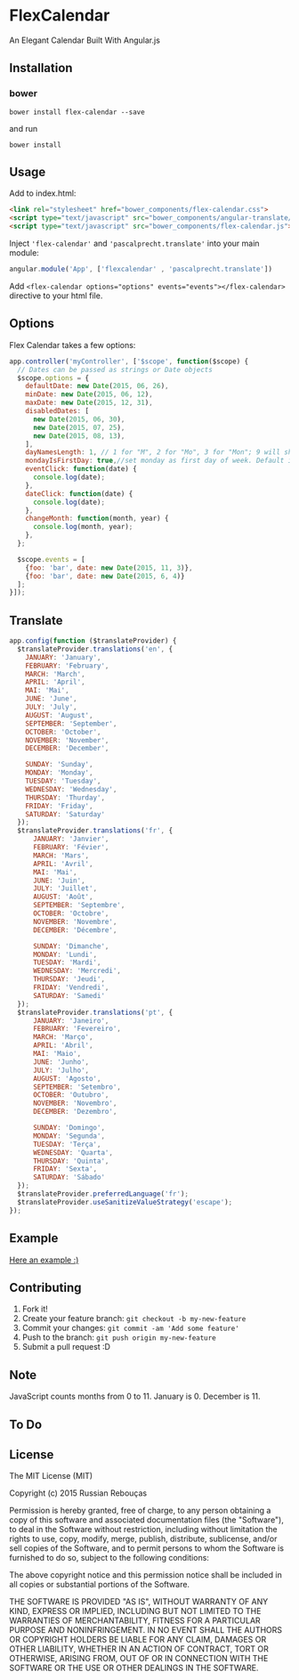 # FlexCalendar

An Elegant Calendar Built With Angular.js

## Installation

### bower

```shell
bower install flex-calendar --save
```
and run
```shell
bower install
```
## Usage

Add to index.html:

```html
<link rel="stylesheet" href="bower_components/flex-calendar.css">
<script type="text/javascript" src="bower_components/angular-translate/angular-translate.min.js.js"></script>
<script type="text/javascript" src="bower_components/flex-calendar.js"></script>
```

Inject ``'flex-calendar'`` and ``'pascalprecht.translate'`` into your main module:

```javascript
angular.module('App', ['flexcalendar' , 'pascalprecht.translate'])
```

Add ``<flex-calendar options="options" events="events"></flex-calendar>`` directive to your html file.

## Options

Flex Calendar takes a few options:

```javascript
app.controller('myController', ['$scope', function($scope) {
  // Dates can be passed as strings or Date objects
  $scope.options = {
    defaultDate: new Date(2015, 06, 26),
    minDate: new Date(2015, 06, 12),
    maxDate: new Date(2015, 12, 31),
    disabledDates: [
      new Date(2015, 06, 30),
      new Date(2015, 07, 25),
      new Date(2015, 08, 13),
    ],
    dayNamesLength: 1, // 1 for "M", 2 for "Mo", 3 for "Mon"; 9 will show full day names. Default is 1.
    mondayIsFirstDay: true,//set monday as first day of week. Default is false
    eventClick: function(date) {
      console.log(date);
    },
    dateClick: function(date) {
      console.log(date);
    },
    changeMonth: function(month, year) {
      console.log(month, year);
    },
  };

  $scope.events = [
    {foo: 'bar', date: new Date(2015, 11, 3)},
    {foo: 'bar', date: new Date(2015, 6, 4)}
  ];
}]);
```

## Translate
```javascript
app.config(function ($translateProvider) {
  $translateProvider.translations('en', {
    JANUARY: 'January',
    FEBRUARY: 'February',
    MARCH: 'March',
    APRIL: 'April',
    MAI: 'Mai',
    JUNE: 'June',
    JULY: 'July',
    AUGUST: 'August',
    SEPTEMBER: 'September',
    OCTOBER: 'October',
    NOVEMBER: 'November',
    DECEMBER: 'December',

    SUNDAY: 'Sunday',
    MONDAY: 'Monday',
    TUESDAY: 'Tuesday',
    WEDNESDAY: 'Wednesday',
    THURSDAY: 'Thurday',
    FRIDAY: 'Friday',
    SATURDAY: 'Saturday'
  });
  $translateProvider.translations('fr', {
      JANUARY: 'Janvier',
      FEBRUARY: 'Févier',
      MARCH: 'Mars',
      APRIL: 'Avril',
      MAI: 'Mai',
      JUNE: 'Juin',
      JULY: 'Juillet',
      AUGUST: 'Août',
      SEPTEMBER: 'Septembre',
      OCTOBER: 'Octobre',
      NOVEMBER: 'Novembre',
      DECEMBER: 'Décembre',

      SUNDAY: 'Dimanche',
      MONDAY: 'Lundi',
      TUESDAY: 'Mardi',
      WEDNESDAY: 'Mercredi',
      THURSDAY: 'Jeudi',
      FRIDAY: 'Vendredi',
      SATURDAY: 'Samedi'
  });
  $translateProvider.translations('pt', {
      JANUARY: 'Janeiro',
      FEBRUARY: 'Fevereiro',
      MARCH: 'Março',
      APRIL: 'Abril',
      MAI: 'Maio',
      JUNE: 'Junho',
      JULY: 'Julho',
      AUGUST: 'Agosto',
      SEPTEMBER: 'Setembro',
      OCTOBER: 'Outubro',
      NOVEMBER: 'Novembro',
      DECEMBER: 'Dezembro',

      SUNDAY: 'Domingo',
      MONDAY: 'Segunda',
      TUESDAY: 'Terça',
      WEDNESDAY: 'Quarta',
      THURSDAY: 'Quinta',
      FRIDAY: 'Sexta',
      SATURDAY: 'Sábado'
  });
  $translateProvider.preferredLanguage('fr');
  $translateProvider.useSanitizeValueStrategy('escape');
});
```

## Example

[Here an example :)](http://codepen.io/Russian60/pen/MwOoqR)

## Contributing

1. Fork it!
2. Create your feature branch: `git checkout -b my-new-feature`
3. Commit your changes: `git commit -am 'Add some feature'`
4. Push to the branch: `git push origin my-new-feature`
5. Submit a pull request :D

## Note
JavaScript counts months from 0 to 11. January is 0. December is 11.

## To Do

## License

The MIT License (MIT)

Copyright (c) 2015 Russian Rebouças

Permission is hereby granted, free of charge, to any person obtaining a copy
of this software and associated documentation files (the "Software"), to deal
in the Software without restriction, including without limitation the rights
to use, copy, modify, merge, publish, distribute, sublicense, and/or sell
copies of the Software, and to permit persons to whom the Software is
furnished to do so, subject to the following conditions:

The above copyright notice and this permission notice shall be included in all
copies or substantial portions of the Software.

THE SOFTWARE IS PROVIDED "AS IS", WITHOUT WARRANTY OF ANY KIND, EXPRESS OR
IMPLIED, INCLUDING BUT NOT LIMITED TO THE WARRANTIES OF MERCHANTABILITY,
FITNESS FOR A PARTICULAR PURPOSE AND NONINFRINGEMENT. IN NO EVENT SHALL THE
AUTHORS OR COPYRIGHT HOLDERS BE LIABLE FOR ANY CLAIM, DAMAGES OR OTHER
LIABILITY, WHETHER IN AN ACTION OF CONTRACT, TORT OR OTHERWISE, ARISING FROM,
OUT OF OR IN CONNECTION WITH THE SOFTWARE OR THE USE OR OTHER DEALINGS IN THE
SOFTWARE.
